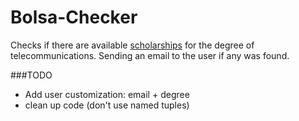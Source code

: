 # Bolsa-Checker
Checks if there are available [scholarships](http://drh.tecnico.ulisboa.pt/bolseiros/recrutamento/) for the degree of telecommunications. Sending an email to the user if any was found.


###TODO
 - Add user customization: email + degree
 - clean up code (don't use named tuples)
